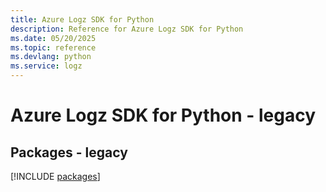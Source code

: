 ```yaml
---
title: Azure Logz SDK for Python
description: Reference for Azure Logz SDK for Python
ms.date: 05/20/2025
ms.topic: reference
ms.devlang: python
ms.service: logz
---
```

# Azure Logz SDK for Python - legacy
## Packages - legacy
[!INCLUDE [packages](logz-index.md)]